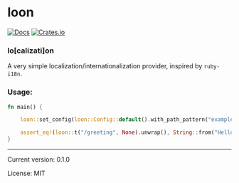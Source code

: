 # loon

[![Docs](https://docs.rs/loon/badge.svg)](https://docs.rs/crate/loon/)
[![Crates.io](https://img.shields.io/crates/v/loon.svg)](https://crates.io/crates/loon)

### lo[calizati]on

A very simple localization/internationalization provider, inspired by `ruby-i18n`.

### Usage:

```rust
fn main() {

    loon::set_config(loon::Config::default().with_path_pattern("examples/locales/en.yml")).unwrap();

    assert_eq!(loon::t("/greeting", None).unwrap(), String::from("Hello, World!"));
}
```

<hr/>

Current version: 0.1.0

License: MIT
